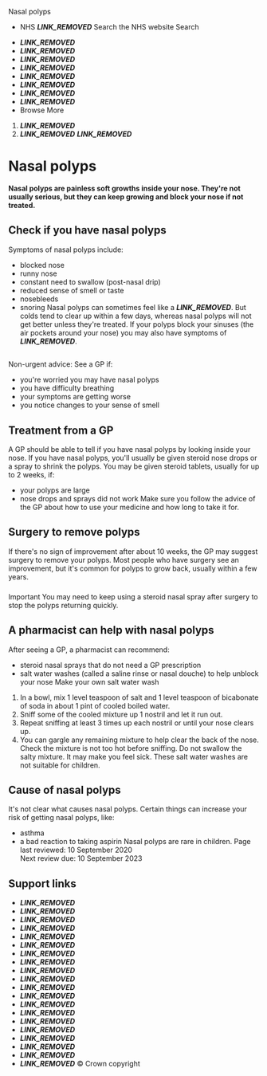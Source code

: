 
Nasal polyps
 - NHS
___LINK_REMOVED___
Search the NHS website
Search
* ___LINK_REMOVED___
* ___LINK_REMOVED___
* ___LINK_REMOVED___
* ___LINK_REMOVED___
* ___LINK_REMOVED___
* ___LINK_REMOVED___
* ___LINK_REMOVED___
* ___LINK_REMOVED___
* Browse
 More
1. ___LINK_REMOVED___
2. ___LINK_REMOVED___
___LINK_REMOVED___ 
# Nasal polyps
**Nasal polyps are painless soft growths inside your nose. They're not usually serious, but they can keep growing and block your nose if not treated.**
## Check if you have nasal polyps
Symptoms of nasal polyps include:
* blocked nose
* runny nose
* constant need to swallow (post-nasal drip)
* reduced sense of smell or taste
* nosebleeds
* snoring
Nasal polyps can sometimes feel like a ___LINK_REMOVED___. But colds tend to clear up within a few days, whereas nasal polyps will not get better unless they're treated.
If your polyps block your sinuses (the air pockets around your nose) you may also have symptoms of ___LINK_REMOVED___.
## 
Non-urgent advice: See a GP if:
* you're worried you may have nasal polyps
* you have difficulty breathing
* your symptoms are getting worse
* you notice changes to your sense of smell
## Treatment from a GP
A GP should be able to tell if you have nasal polyps by looking inside your nose.
If you have nasal polyps, you'll usually be given steroid nose drops or a spray to shrink the polyps.
You may be given steroid tablets, usually for up to 2 weeks, if:
* your polyps are large
* nose drops and sprays did not work
Make sure you follow the advice of the GP about how to use your medicine and how long to take it for.
## Surgery to remove polyps
If there's no sign of improvement after about 10 weeks, the GP may suggest surgery to remove your polyps.
Most people who have surgery see an improvement, but it's common for polyps to grow back, usually within a few years.
### 
 
 Important
You may need to keep using a steroid nasal spray after surgery to stop the polyps returning quickly.
## A pharmacist can help with nasal polyps
After seeing a GP, a pharmacist can recommend:
* steroid nasal sprays that do not need a GP prescription
* salt water washes (called a saline rinse or nasal douche) to help unblock your nose
 Make your own salt water wash
 
1. In a bowl, mix 1 level teaspoon of salt and 1 level teaspoon of bicabonate of soda in about 1 pint of cooled boiled water.
2. Sniff some of the cooled mixture up 1 nostril and let it run out.
3. Repeat sniffing at least 3 times up each nostril or until your nose clears up.
4. You can gargle any remaining mixture to help clear the back of the nose.
Check the mixture is not too hot before sniffing. Do not swallow the salty mixture. It may make you feel sick.
These salt water washes are not suitable for children.
## Cause of nasal polyps
It's not clear what causes nasal polyps.
Certain things can increase your risk of getting nasal polyps, like:
* asthma
* a bad reaction to taking aspirin
Nasal polyps are rare in children.
 Page last reviewed: 10 September 2020  
 Next review due: 10 September 2023
 
## Support links
* ___LINK_REMOVED___
* ___LINK_REMOVED___
* ___LINK_REMOVED___
* ___LINK_REMOVED___
* ___LINK_REMOVED___
* ___LINK_REMOVED___
* ___LINK_REMOVED___
* ___LINK_REMOVED___
* ___LINK_REMOVED___
* ___LINK_REMOVED___
* ___LINK_REMOVED___
* ___LINK_REMOVED___
* ___LINK_REMOVED___
* ___LINK_REMOVED___
* ___LINK_REMOVED___
* ___LINK_REMOVED___
* ___LINK_REMOVED___
* ___LINK_REMOVED___
* ___LINK_REMOVED___
* ___LINK_REMOVED___
© Crown copyright
